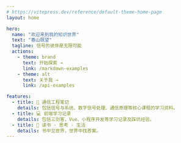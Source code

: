 ```yaml
---
# https://vitepress.dev/reference/default-theme-home-page
layout: home

hero:
  name: "欢迎来到我的知识世界"
  text: "春山既望"
  tagline: 信号的彼岸是无限可能
  actions:
    - theme: brand
      text: 开始探索 →
      link: /markdown-examples
    - theme: alt
      text: 关于我 →
      link: /api-examples

features:
  - title: 📡 通信工程笔记
    details: 包括信号与系统、数字信号处理、通信原理等核心课程的学习资料。
  - title: 💻 前端学习记录
    details: 包括三剑客，Vue、小程序开发等学习记录及踩坑经验。
  - title: 📖 读书 · 思考 · 生活
    details: 书中见世界，世界中找答案。
---
```


<script setup>
import VisitorCounter from './.vitepress/theme/components/visitorCounter.vue'
</script>

<VisitorCounter />

<style>
:root {
  --vp-home-hero-name-color: transparent;
  --vp-home-hero-name-background: linear-gradient(120deg, #bd34fe, #41d1ff);
}
</style>
